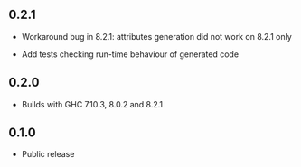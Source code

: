 0.2.1
------

* Workaround bug in 8.2.1: attributes generation did not work on 8.2.1 only

* Add tests checking run-time behaviour of generated code

0.2.0
-------

* Builds with GHC 7.10.3, 8.0.2 and 8.2.1

0.1.0
-------

* Public release
